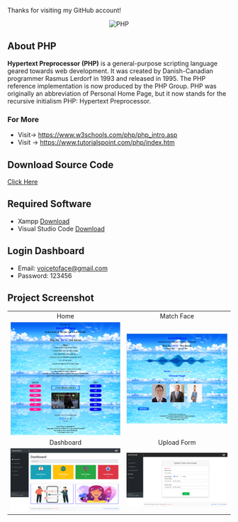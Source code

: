 Thanks for visiting my GitHub account!

<p align="center"><img src="https://pngimg.com/uploads/php/php_PNG10.png" width="400" height="250" alt="PHP"></p>

## About PHP

**Hypertext Preprocessor (PHP)** is a general-purpose scripting language geared towards web development. It was created by Danish-Canadian programmer Rasmus Lerdorf in 1993 and released in 1995. The PHP reference implementation is now produced by the PHP Group. PHP was originally an abbreviation of Personal Home Page, but it now stands for the recursive initialism PHP: Hypertext Preprocessor.

### For More 
- Visit-> https://www.w3schools.com/php/php_intro.asp
- Visit -> https://www.tutorialspoint.com/php/index.htm


## Download Source Code
[Click Here](https://mega.nz/file/MK1xxQqb#kwc_ibL0Gs6SyZdOiAH1zau-i_0NVKmfyIyzimsdAgw)

## Required Software
- Xampp [Download](https://www.apachefriends.org/download.html)
- Visual Studio Code  [Download](https://code.visualstudio.com/download)

## Login Dashboard
- Email: voicetoface@gmail.com
- Password: 123456


## Project Screenshot

|   |   |
|:---:|:---:|
|Home|Match Face|
|![Home](https://github.com/learnwithfair/voiceToFace/blob/main/screenshot/home.png)|![Match](https://github.com/learnwithfair/voiceToFace/blob/main/screenshot/face.png)|
|Dashboard|Upload Form|
|![Dashboard](https://github.com/learnwithfair/voiceToFace/blob/main/screenshot/dashboard.png)|![Dashboard](https://github.com/learnwithfair/voiceToFace/blob/main/screenshot/upload.png)|
